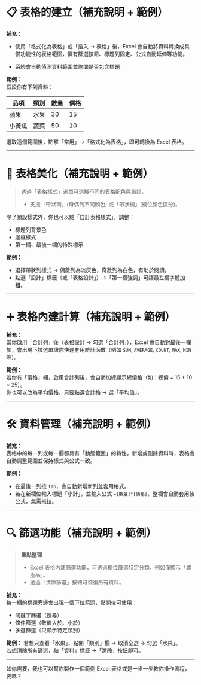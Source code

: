 # 📋 表格的建立（補充說明 + 範例）

**補充：**  
- 使用「格式化為表格」或「插入 → 表格」後，Excel 會自動將資料轉換成具備功能性的表格範圍，擁有篩選按鈕、標題列固定、公式自動延伸等功能。

- 系統會自動偵測資料範圍並詢問是否包含標題

**範例：**  
假設你有下列資料：

| 品項 | 類別 | 數量 | 價格 |
|------|------|------|------|
| 蘋果 | 水果 | 30   | 15   |
| 小黃瓜 | 蔬菜 | 50   | 10   |

選取這個範圍後，點擊「常用」→「格式化為表格」，即可轉換為 Excel 表格。

---

# 🎨 表格美化（補充說明 + 範例）

> 透過「表格樣式」選單可選擇不同的表格配色與設計。
> - 支援「帶狀列」(奇偶列不同顏色) 或「帶狀欄」(欄位顏色區分)。

除了預設樣式外，你也可以點「自訂表格樣式」，調整：
- 標題列背景色
- 邊框樣式
- 第一欄、最後一欄的特殊標示

**範例：**
- 選擇帶狀列樣式 → 偶數列為淡灰色，奇數列為白色，有助於閱讀。
- 點選「設計」標籤（或「表格設計」）→「第一欄強調」可讓最左欄字體加粗。

---

# ➕ 表格內建計算（補充說明 + 範例）

**補充：**  
當你啟用「合計列」後（表格設計 → 勾選「合計列」），Excel 會自動對最後一欄加，會出現下拉選單讓你快速套用統計函數（例如 `SUM`, `AVERAGE`, `COUNT`, `MAX`, `MIN` 等）。

**範例：**  
若你有「價格」欄，啟用合計列後，會自動加總顯示總價格（如：總價 = 15 + 10 = 25）。  
你也可以改為平均價格，只要點選合計格 → 選「平均值」。

---

# 🛠️ 資料管理（補充說明 + 範例）

**補充：**  
表格中的每一列或每一欄都具有「動態範圍」的特性，新增或刪除資料時，表格會自動調整範圍並保持樣式與公式一致。

**範例：**
- 在最後一列按 `Tab`，會自動新增新列並套用格式。
- 若在新欄位輸入標題「小計」，並輸入公式 `=[數量]*[價格]`，整欄會自動套用該公式，無需拖拉。

---

# 🔍 篩選功能（補充說明 + 範例）

> **重點整理**
> - Excel 表格內建篩選功能，可透過欄位篩選特定分類，例如僅顯示「農產品」。
> - 透過「清除篩選」按鈕可恢復所有資料。

**補充：**  
每一欄的標題旁邊會出現一個下拉箭頭，點開後可使用：
- 關鍵字篩選（搜尋）
- 條件篩選（數值大於、小於）
- 多選篩選（只顯示特定類別）

**範例：**
若想只查看「水果」，點開「類別」欄 → 取消全選 → 勾選「水果」。  
若想清除所有篩選，點「資料」標籤 →「清除」按鈕即可。

---

如你需要，我也可以幫你製作一個範例 Excel 表格或是一步一步教你操作流程，要嗎？